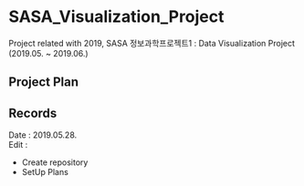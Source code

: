 # SASA_Visualization_Project  
Project related with 2019, SASA 정보과학프로젝트1 : Data Visualization Project (2019.05. ~ 2019.06.)  

## Project Plan  

## Records  
Date : 2019.05.28.  
Edit :  
- Create repository  
- SetUp Plans
